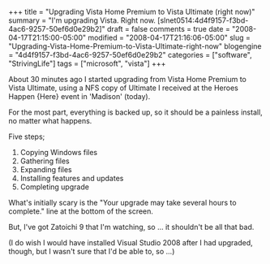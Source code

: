 +++
title = "Upgrading Vista Home Premium to Vista Ultimate (right now)"
summary = "I'm upgrading Vista. Right now. [slnet0514:4d4f9157-f3bd-4ac6-9257-50ef6d0e29b2]"
draft = false
comments = true
date = "2008-04-17T21:15:00-05:00"
modified = "2008-04-17T21:16:06-05:00"
slug = "Upgrading-Vista-Home-Premium-to-Vista-Ultimate-right-now"
blogengine = "4d4f9157-f3bd-4ac6-9257-50ef6d0e29b2"
categories = ["software", "StrivingLife"]
tags = ["microsoft", "vista"]
+++

<p>
About&nbsp;30 minutes ago I started upgrading from Vista Home Premium to Vista Ultimate, using a NFS copy of Ultimate I received at the Heroes Happen {Here} event in &#39;Madison&#39; (today). 
</p>
<p>
For the most part, everything is backed up, so it should be a painless install, no matter what happens. 
</p>
<p>
Five steps; 
</p>
<ol>
	<li>
	<div>
	Copying Windows files 
	</div>
	</li>
	<li>
	<div>
	Gathering files 
	</div>
	</li>
	<li>
	<div>
	Expanding files 
	</div>
	</li>
	<li>
	<div>
	Installing features and updates 
	</div>
	</li>
	<li>
	<div>
	Completing upgrade 
	</div>
	</li>
</ol>
<p>
What&#39;s initially scary is the &quot;Your upgrade may take several hours to complete.&quot; line at the bottom of the screen. 
</p>
<p>
But, I&#39;ve got Zatoichi 9 that I&#39;m watching, so ... it shouldn&#39;t be all that bad. 
</p>
<p>
(I do wish I would have installed Visual Studio 2008 after I had upgraded, though, but I wasn&#39;t sure that I&#39;d be able to, so ...) 
</p>

